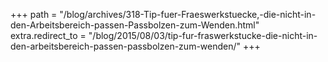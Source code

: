 +++
path = "/blog/archives/318-Tip-fuer-Fraeswerkstuecke,-die-nicht-in-den-Arbeitsbereich-passen-Passbolzen-zum-Wenden.html"
extra.redirect_to = "/blog/2015/08/03/tip-fur-fraswerkstucke-die-nicht-in-den-arbeitsbereich-passen-passbolzen-zum-wenden/"
+++

